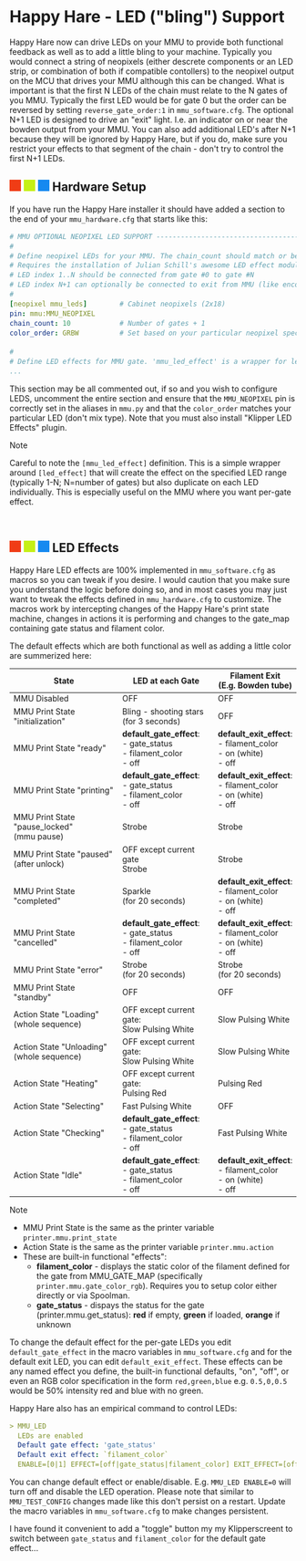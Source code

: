 # Happy Hare - LED ("bling") Support
Happy Hare now can drive LEDs on your MMU to provide both functional feedback as well as to add a little bling to your machine.  Typically you would connect a string of neopixels (either descrete components or an LED strip, or combination of both if compatible contollers) to the neopixel output on the MCU that drives your MMU although this can be changed.  What is important is that the first N LEDs of the chain must relate to the N gates of you MMU.  Typically the first LED would be for gate 0 but the order can be reversed by setting `reverse_gate_order:1` in `mmu_software.cfg`.  The optional N+1 LED is designed to drive an "exit" light.  I.e. an indicator on or near the bowden output from your MMU. You can also add additional LED's after N+1 because they will be ignored by Happy Hare, but if you do, make sure you restrict your effects to that segment of the chain - don't try to control the first N+1 LEDs.

## ![#f03c15](/doc/f03c15.png) ![#c5f015](/doc/c5f015.png) ![#1589F0](/doc/1589F0.png) Hardware Setup
  If you have run the Happy Hare installer it should have added a section to the end of your `mmu_hardware.cfg` that starts like this:

```yaml
# MMU OPTIONAL NEOPIXEL LED SUPPORT ----------------------------------------------------------------------------------------
#
# Define neopixel LEDs for your MMU. The chain_count should match or be greater than your number of gates.
# Requires the installation of Julian Schill's awesome LED effect module: https://github.com/julianschill/klipper-led_effect
# LED index 1..N should be connected from gate #0 to gate #N
# LED index N+1 can optionally be connected to exit from MMU (like encoder in ERCF design)
#
[neopixel mmu_leds]        # Cabinet neopixels (2x18)
pin: mmu:MMU_NEOPIXEL
chain_count: 10            # Number of gates + 1
color_order: GRBW          # Set based on your particular neopixel specification

#
# Define LED effects for MMU gate. 'mmu_led_effect' is a wrapper for led_effect
...
```

This section may be all commented out, if so and you wish to configure LEDS, uncomment the entire section and ensure that the `MMU_NEOPIXEL` pin is correctly set in the aliases in `mmu.py` and that the `color_order` matches your particular LED (don't mix type).  Note that you must also install "Klipper LED Effects" plugin.

> [!NOTE]  
> Careful to note the `[mmu_led_effect]` definition.  This is a simple wrapper around `[led_effect]` that will create the effect on the specified LED range (typically 1-N; N=number of gates) but also duplicate on each LED individually.  This is especially useful on the MMU where you want per-gate effect.

<br>

## ![#f03c15](/doc/f03c15.png) ![#c5f015](/doc/c5f015.png) ![#1589F0](/doc/1589F0.png) LED Effects
Happy Hare LED effects are 100% implemented in `mmu_software.cfg` as macros so you can tweak if you desire.  I would caution that you make sure you understand the logic before doing so, and in most cases you may just want to tweak the effects defined in `mmu_hardware.cfg` to customize.  The macros work by intercepting changes of the Happy Hare's print state machine, changes in actions it is performing and changes to the gate_map containing gate status and filament color.

The default effects which are both functional as well as adding a little color are summerized here:

  | State | LED at each Gate | Filament Exit<br>(E.g. Bowden tube) |
  | ----- | ------------ | ----------------------------------- |
  | MMU Disabled | OFF | OFF |
  | MMU Print State "initialization" | Bling - shooting stars <br>(for 3 seconds) | OFF |
  | MMU Print State "ready" | **default_gate_effect**:<br>- gate_status<br>- filament_color<br>- off | **default_exit_effect**:<br>- filament_color<br>- on (white)<br>- off |
  | MMU Print State "printing" | **default_gate_effect**:<br>- gate_status<br>- filament_color<br>- off | **default_exit_effect**:<br>- filament_color<br>- on (white)<br>- off |
  | MMU Print State "pause_locked"<br>(mmu pause) | Strobe | Strobe |
  | MMU Print State "paused"<br>(after unlock) | OFF except current gate<br>Strobe | Strobe |
  | MMU Print State "completed" | Sparkle <br>(for 20 seconds) | **default_exit_effect**:<br>- filament_color<br>- on (white)<br>- off |
  | MMU Print State "cancelled" | **default_gate_effect**:<br>- gate_status<br>- filament_color<br>- off | **default_exit_effect**:<br>- filament_color<br>- on (white)<br>- off |
  | MMU Print State "error" | Strobe <br>(for 20 seconds) | Strobe <br>(for 20 seconds) |
  | MMU Print State "standby" | OFF | OFF |
  | Action State "Loading"<br>(whole sequence) | OFF except current gate:<br>Slow Pulsing White | Slow Pulsing White |
  | Action State "Unloading"<br>(whole sequence) | OFF except current gate:<br>Slow Pulsing White | Slow Pulsing White |
  | Action State "Heating" | OFF except current gate:<br>Pulsing Red | Pulsing Red |
  | Action State "Selecting" | Fast Pulsing White | OFF |
  | Action State "Checking" | **default_gate_effect**:<br>- gate_status<br>- filament_color<br>- off | Fast Pulsing White |
  | Action State "Idle" | **default_gate_effect**:<br>- gate_status<br>- filament_color<br>- off | **default_exit_effect**:<br>- filament_color<br>- on (white)<br>- off |

> [!NOTE]
> - MMU Print State is the same as the printer variable `printer.mmu.print_state`
> - Action State is the same as the printer variable `printer.mmu.action`
> - These are built-in functional "effects":
>   - **filament_color** - displays the static color of the filament defined for the gate from MMU_GATE_MAP (specifically `printer.mmu.gate_color_rgb`). Requires you to setup color either directly or via Spoolman.
>   - **gate_status** - dispays the status for the gate (printer.mmu.get_status): **red** if empty, **green** if loaded, **orange** if unknown

To change the default effect for the per-gate LEDs you edit `default_gate_effect` in the macro variables in `mmu_software.cfg` and for the default exit LED, you can edit `default_exit_effect`.  These effects can be any named effect you define, the built-in functional defaults, "on", "off", or even an RGB color specification in the form `red,green,blue` e.g. `0.5,0,0.5` would be 50% intensity red and blue with no green.

Happy Hare also has an empirical command to control LEDs:

```yaml
> MMU_LED
  LEDs are enabled
  Default gate effect: 'gate_status'
  Default exit effect: `filament_color`
  ENABLE=[0|1] EFFECT=[off|gate_status|filament_color] EXIT_EFFECT=[off|on|filament_color]
```

You can change default effect or enable/disable. E.g. `MMU_LED ENABLE=0` will turn off and disable the LED operation.  Please note that similar to `MMU_TEST_CONFIG` changes made like this don't persist on a restart.  Update the macro variables in `mmu_software.cfg` to make changes persistent.

I have found it convenient to add a "toggle" button my my Klipperscreent to switch between `gate_status` and `filament_color` for the default gate effect...
